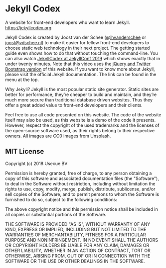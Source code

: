 # Jekyll Codex

A website for front-end developers who want to learn Jekyll. https://jekyllcodex.org

Jekyll Codex is created by Joost van der Schee ([@jhvanderschee](https://twitter.com/jhvanderschee) or joost@vdschee.nl) to make it easier for fellow front-end developers to choose static web technology in their next project. The getting started guide even shows how to do that without touching the command-line. You can also watch [JekyllCodex at JekyllConf 2019](https://vimeo.com/361839295) which shows exactly that in under twenty minutes. Note that this video uses the [jQuery and Twitter Bootstrap version](https://fresh-butterfly.cloudvent.net) of this website. If you want to know more about Jekyll, please visit the official Jekyll documentation. The link can be found in the menu at the top.

Why Jekyll? Jekyll is the most popular static site generator. Static sites are better for performance, they’re cheaper to build and maintain, and they’re much more secure than traditional database driven websites. Thus they offer a great added value to front-end developers and their clients.

Feel free to use all code presented on this website. The code of the website itself may also be used, as this website is a demo of the code it presents. However, respect the copyright of the used trademarks and the licenses of the open-source software used, as their rights belong to their respective owners. All images are CC0 images from Unsplash.

## MIT License

Copyright (c) 2018 Usecue BV

Permission is hereby granted, free of charge, to any person obtaining a copy
of this software and associated documentation files (the "Software"), to deal
in the Software without restriction, including without limitation the rights
to use, copy, modify, merge, publish, distribute, sublicense, and/or sell
copies of the Software, and to permit persons to whom the Software is
furnished to do so, subject to the following conditions:

The above copyright notice and this permission notice shall be included in all
copies or substantial portions of the Software.

THE SOFTWARE IS PROVIDED "AS IS", WITHOUT WARRANTY OF ANY KIND, EXPRESS OR
IMPLIED, INCLUDING BUT NOT LIMITED TO THE WARRANTIES OF MERCHANTABILITY,
FITNESS FOR A PARTICULAR PURPOSE AND NONINFRINGEMENT. IN NO EVENT SHALL THE
AUTHORS OR COPYRIGHT HOLDERS BE LIABLE FOR ANY CLAIM, DAMAGES OR OTHER
LIABILITY, WHETHER IN AN ACTION OF CONTRACT, TORT OR OTHERWISE, ARISING FROM,
OUT OF OR IN CONNECTION WITH THE SOFTWARE OR THE USE OR OTHER DEALINGS IN THE
SOFTWARE.
